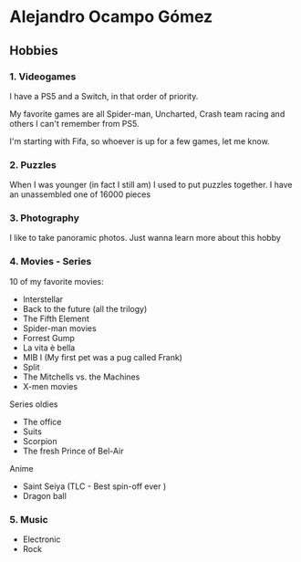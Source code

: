 # Alejandro Ocampo Gómez

## Hobbies

### 1. Videogames

I have a PS5 and a Switch, in that order of priority.

My favorite games are all Spider-man, Uncharted, Crash team racing and others I can't remember from PS5.

I'm starting with Fifa, so whoever is up for a few games, let me know.

### 2. Puzzles

When I was younger (in fact I still am) I used to put puzzles together. I have an unassembled one of 16000 pieces

### 3. Photography

I like to take panoramic photos. Just wanna learn more about this hobby

### 4. Movies - Series

10 of my favorite movies:

* Interstellar
* Back to the future (all the trilogy)
* The Fifth Element
* Spider-man movies
* Forrest Gump
* La vita è bella
* MIB I (My first pet was a pug called Frank)
* Split
* The Mitchells vs. the Machines
* X-men movies

Series oldies

* The office
* Suits
* Scorpion
* The fresh Prince of Bel-Air

Anime

* Saint Seiya (TLC - Best spin-off ever )
* Dragon ball

### 5. Music

* Electronic
* Rock